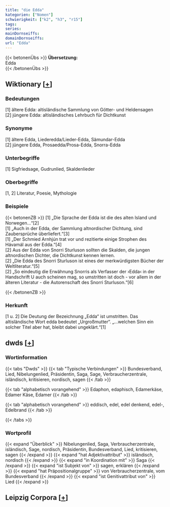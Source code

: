 ```yaml
---
title: "die Edda"
kategorien: ["Nomen"]
schwierigkeit: ["k2", "h3", "r15"]
tags:
series:
mainDornseiffs:
domainDornseiffs:
url: "Edda"
---
```


{{< betonenÜbs >}}
**Übersetzung:**  
Edda  
{{< /betonenÜbs >}}

## Wiktionary [[+](https://de.wiktionary.org/wiki/Edda)]

### Bedeutungen
[1] ältere Edda: altisländische Sammlung von Götter- und Heldensagen  
[2] jüngere Edda: altisländisches Lehrbuch für Dichtkunst  

### Synonyme
[1] ältere Edda, Liederedda/Lieder-Edda, Sämundar-Edda  
[2] jüngere Edda, Prosaedda/Prosa-Edda, Snorra-Edda  

### Unterbegriffe
[1] Sigfriedsage, Gudrunlied, Skaldenlieder  

### Oberbegriffe
[1, 2] Literatur, Poesie, Mythologie  

### Beispiele
{{< betonenZB >}}
[1] „Die Sprache der Edda ist die des alten Island und Norwegen…“[2]  
[1] „Auch in der Edda, der Sammlung altnordischer Dichtung, sind Zaubersprüche überliefert.“[3]  
[1] „Der Schmied Arnhjún trat vor und rezitierte einige Strophen des Hávamál aus der Edda.“[4]  
[2] Aus der Edda von Snorri Sturluson sollten die Skalden, die jungen altnordischen Dichter, die Dichtkunst kennen lernen.  
[2] „Die Edda des Snorri Sturluson ist eines der merkwürdigsten Bücher der Weltliteratur.“[5]  
[2] „So eindeutig die Erwähnung Snorris als Verfasser der ›Edda‹ in der Handschrift U auch scheinen mag, so umstritten ist doch - vor allem in der älteren Literatur - die Autorenschaft des Snorri Sturluson.“[6]  

{{< /betonenZB >}}
### Herkunft
[1 u. 2] Die Deutung der Bezeichnung „Edda“ ist umstritten. Das altisländische Wort edda bedeutet „Urgroßmutter“. „…welchen Sinn ein solcher Titel aber hat, bleibt dabei ungeklärt.“[1]  



## dwds [[+](https://www.dwds.de/wb/Edda)]

### Wortinformation
{{< tabs "Dwds" >}}
{{< tab "Typische Verbindungen" >}}
Bundesverband, Lied, Nibelungenlied, Präsidentin, Saga, Sage, Verbraucherzentrale, isländisch, kritisieren, nordisch, sagen
{{< /tab >}}

{{< tab "alphabetisch vorangehend" >}}
Edaphon, edaphisch, Edamerkäse, Edamer Käse, Edamer
{{< /tab >}}

{{< tab "alphabetisch vorangehend" >}}
eddisch, edel, edel denkend, edel-, Edelbrand
{{< /tab >}}

{{< /tabs >}}

### Wortprofil
{{< expand "Überblick" >}} Nibelungenlied, Saga, Verbraucherzentrale, isländisch, Sage, nordisch, Präsidentin, Bundesverband, Lied, kritisieren, sagen {{< /expand >}}
{{< expand "hat Adjektivattribut" >}} isländisch, nordisch {{< /expand >}}
{{< expand "in Koordination mit" >}} Saga {{< /expand >}}
{{< expand "ist Subjekt von" >}} sagen, erklären {{< /expand >}}
{{< expand "hat Präpositionalgruppe" >}} von Verbraucherzentrale, vom Bundesverband {{< /expand >}}
{{< expand "ist Genitivattribut von" >}} Lied {{< /expand >}}

## Leipzig Corpora [[+](https://corpora.uni-leipzig.de/en/res?word=Edda&corpusId=deu_newscrawl-public_2018)]

